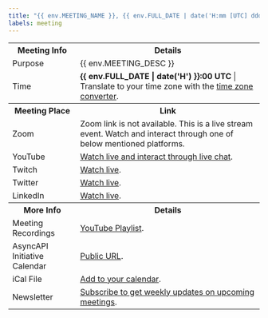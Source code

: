 ```yaml
---
title: "{{ env.MEETING_NAME }}, {{ env.FULL_DATE | date('H:mm [UTC] dddd MMMM Do YYYY') }} {{ env.MEETING_NAME_SUFFIX }}"
labels: meeting
---
```


<table>
<tr>
<th>Meeting Info</th>
<th>Details</th>
</tr>
<tr>
<td>Purpose</td>
<td>{{ env.MEETING_DESC }}</td>
</tr>
<tr>
<td>Time</td>
<td><strong>{{ env.FULL_DATE | date('H') }}:00 UTC</strong> | Translate to your time zone with the <a href="https://dateful.com/convert/coordinated-universal-time-utc?t={{ env.FULL_DATE | date('kk') }}&d={{ env.DATE_ONLY }}">time zone converter</a>.</td>
</tr>
<tr>
<th>Meeting Place</th>
<th>Link</th>
</tr>
<tr>
<td>Zoom</td>
<td>Zoom link is not available. This is a live stream event. Watch and interact through one of below mentioned platforms.</td>
</tr>
<tr>
<td>YouTube</td>
<td><a href="https://www.youtube.com/asyncapi">Watch live and interact through live chat</a>.</td>
</tr>
<tr>
<td>Twitch</td>
<td><a href="https://www.twitch.tv/asyncapi">Watch live</a>.</td>
</tr>
<tr>
<td>Twitter</td>
<td><a href="https://twitter.com/AsyncAPISpec">Watch live</a>.</td>
</tr>
<tr>
<td>LinkedIn</td>
<td><a href="https://www.linkedin.com/company/asyncapi">Watch live</a>.</td>
</tr>
<tr>
<th>More Info</th>
<th>Details</th>
</tr>
<tr>
<td>Meeting Recordings</td>
<td><a href="https://www.youtube.com/playlist?list=PLbi1gRlP7pigPBrBMaNQhUeniR1pdDMiY">YouTube Playlist</a>.</td>
</tr>
<tr>
<td>AsyncAPI Initiative Calendar</td>
<td><a href="https://calendar.google.com/calendar/embed?src=c_q9tseiglomdsj6njuhvbpts11c%40group.calendar.google.com&ctz=UTC">Public URL</a>.</td>
</tr>
<tr>
<td>iCal File</td>
<td><a href="https://calendar.google.com/calendar/ical/c_q9tseiglomdsj6njuhvbpts11c%40group.calendar.google.com/public/basic.ics">Add to your calendar</a>.</td>
</tr>
<tr>
<td>Newsletter</td>
<td><a href="https://www.asyncapi.com/newsletter">Subscribe to get weekly updates on upcoming meetings</a>.</td>
</tr>
</table>